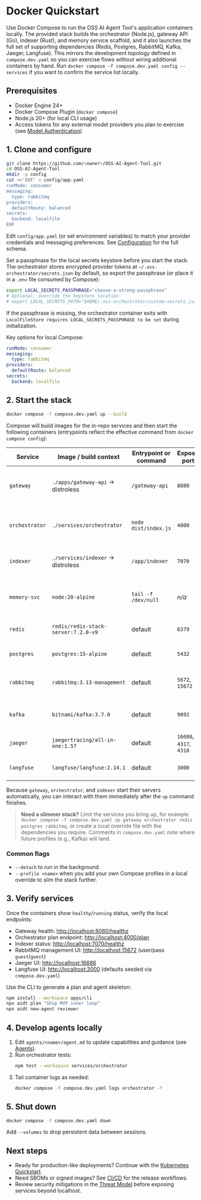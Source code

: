 # Docker Quickstart

Use Docker Compose to run the OSS AI Agent Tool's application containers locally. The provided stack builds the orchestrator (Node.js), gateway API (Go), indexer (Rust), and memory service scaffold, and it also launches the full set of supporting dependencies (Redis, Postgres, RabbitMQ, Kafka, Jaeger, Langfuse). This mirrors the development topology defined in `compose.dev.yaml` so you can exercise flows without wiring additional containers by hand. Run `docker compose -f compose.dev.yaml config --services` if you want to confirm the service list locally.

## Prerequisites

* Docker Engine 24+
* Docker Compose Plugin (`docker compose`)
* Node.js 20+ (for local CLI usage)
* Access tokens for any external model providers you plan to exercise (see [Model Authentication](./model-authentication.md))

## 1. Clone and configure

```bash
git clone https://github.com/<owner>/OSS-AI-Agent-Tool.git
cd OSS-AI-Agent-Tool
mkdir -p config
cat <<'EOF' > config/app.yaml
runMode: consumer
messaging:
  type: rabbitmq
providers:
  defaultRoute: balanced
secrets:
  backend: localfile
EOF
```

Edit `config/app.yaml` (or set environment variables) to match your provider credentials and messaging preferences. See [Configuration](./configuration.md) for the full schema.

Set a passphrase for the local secrets keystore before you start the stack. The orchestrator stores encrypted provider tokens at `~/.oss-orchestrator/secrets.json` by default, so export the passphrase (or place it in a `.env` file consumed by Compose):

```bash
export LOCAL_SECRETS_PASSPHRASE="choose-a-strong-passphrase"
# Optional: override the keystore location
# export LOCAL_SECRETS_PATH="$HOME/.oss-orchestrator/custom-secrets.json"
```

If the passphrase is missing, the orchestrator container exits with `LocalFileStore requires LOCAL_SECRETS_PASSPHRASE to be set` during initialization.

Key options for local Compose:

```yaml
runMode: consumer
messaging:
  type: rabbitmq
providers:
  defaultRoute: balanced
secrets:
  backend: localfile
```

## 2. Start the stack

```bash
docker compose -f compose.dev.yaml up --build
```

Compose will build images for the in-repo services and then start the following containers (entrypoints reflect the effective command from `docker compose config`):

| Service | Image / build context | Entrypoint or command | Exposed ports | Purpose |
| --- | --- | --- | --- | --- |
| `gateway` | `./apps/gateway-api` → distroless | `/gateway-api` | `8080` | Serves the Gateway HTTP API with SSE endpoints. |
| `orchestrator` | `./services/orchestrator` | `node dist/index.js` | `4000` | Runs orchestration flows and provider integrations. |
| `indexer` | `./services/indexer` → distroless | `/app/indexer` | `7070` | Provides AST/indexing APIs for repositories. |
| `memory-svc` | `node:20-alpine` | `tail -f /dev/null` | _n/a_ | Development container for building the memory service. |
| `redis` | `redis/redis-stack-server:7.2.0-v9` | default | `6379` | In-memory cache and vector store. |
| `postgres` | `postgres:15-alpine` | default | `5432` | Application relational datastore. |
| `rabbitmq` | `rabbitmq:3.13-management` | default | `5672`, `15672` | Message queue plus management UI. |
| `kafka` | `bitnami/kafka:3.7.0` | default | `9092` | Event backbone (KRaft mode). |
| `jaeger` | `jaegertracing/all-in-one:1.57` | default | `16686`, `4317`, `4318` | Observability UI and OTLP collectors. |
| `langfuse` | `langfuse/langfuse:2.14.1` | default | `3000` | LLM tracing and analytics dashboard. |

Because `gateway`, `orchestrator`, and `indexer` start their servers automatically, you can interact with them immediately after the `up` command finishes.

> **Need a slimmer stack?** Limit the services you bring up, for example `docker compose -f compose.dev.yaml up gateway orchestrator redis postgres rabbitmq`, or create a local override file with the dependencies you require. Comments in `compose.dev.yaml` note where future profiles (e.g., Kafka) will land.

### Common flags

* `--detach` to run in the background.
* `--profile <name>` when you add your own Compose profiles in a local override to slim the stack further.

## 3. Verify services

Once the containers show `healthy`/`running` status, verify the local endpoints:

* Gateway health: <http://localhost:8080/healthz>
* Orchestrator plan endpoint: <http://localhost:4000/plan>
* Indexer status: <http://localhost:7070/healthz>
* RabbitMQ management UI: <http://localhost:15672> (user/pass `guest`/`guest`)
* Jaeger UI: <http://localhost:16686>
* Langfuse UI: <http://localhost:3000> (defaults seeded via `compose.dev.yaml`)

Use the CLI to generate a plan and agent skeleton:

```bash
npm install --workspace apps/cli
npx aidt plan "Ship MVP inner loop"
npx aidt new-agent reviewer
```

## 4. Develop agents locally

1. Edit `agents/<name>/agent.md` to update capabilities and guidance (see [Agents](./agents.md)).
2. Run orchestrator tests:
   ```bash
   npm test --workspace services/orchestrator
   ```
3. Tail container logs as needed:
   ```bash
   docker compose -f compose.dev.yaml logs orchestrator -f
   ```

## 5. Shut down

```bash
docker compose -f compose.dev.yaml down
```

Add `--volumes` to drop persistent data between sessions.

## Next steps

* Ready for production-like deployments? Continue with the [Kubernetes Quickstart](./kubernetes-quickstart.md).
* Need SBOMs or signed images? See [CI/CD](./ci-cd.md) for the release workflows.
* Review security mitigations in the [Threat Model](./SECURITY-THREAT-MODEL.md) before exposing services beyond localhost.
